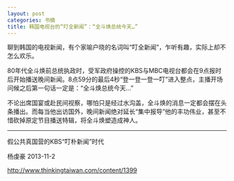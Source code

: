 ```yaml
---
layout: post
categories: 书摘
title: 韩国电视台的“叮全新闻”：“全斗焕总统今天…”
---
```


聊到韩国的电视新闻，有个家喻户晓的名词叫“叮全新闻”，乍听有趣，实际上却不怎么欢乐。

80年代全斗焕前总统执政时，受军政府操控的KBS与MBC电视台都会在9点报时后开始播送晚间新闻。8点59分的最后4秒“登一登一登一叮”进入整点，主播开场问候之后第一句话一定是：“全斗焕总统今天…”

不论出席国宴或赴民间视察，哪怕只是经过水沟盖，全斗焕的消息一定都会摆在头条播出。而每当他出访国外，晚间新闻绝对延长“集中报导”他的丰功伟业，甚至不惜砍掉原定节目播送特辑，将全斗焕塑造成神人。

---

假公共真国营的KBS“叮朴新闻”时代

杨虔豪 2013-11-2

http://www.thinkingtaiwan.com/content/1399